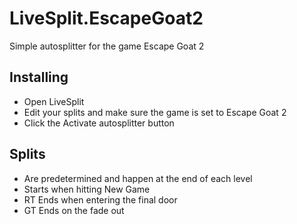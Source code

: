 # LiveSplit.EscapeGoat2
Simple autosplitter for the game Escape Goat 2

## Installing
  - Open LiveSplit
  - Edit your splits and make sure the game is set to Escape Goat 2
  - Click the Activate autosplitter button
  
## Splits
  - Are predetermined and happen at the end of each level
  - Starts when hitting New Game
  - RT Ends when entering the final door
  - GT Ends on the fade out